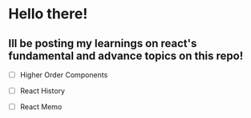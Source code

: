 # Hello there! 

## Ill be posting my learnings on react's fundamental and advance topics on this repo! 

- [ ] Higher Order Components
- [ ] React History 
- [ ] React Memo

